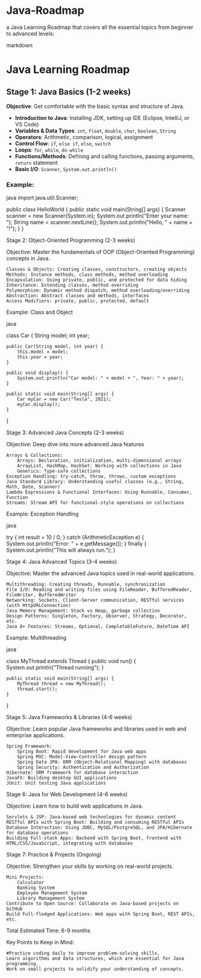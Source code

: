 # Java-Roadmap
a Java Learning Roadmap that covers all the essential topics from beginner to advanced levels:

markdown

# Java Learning Roadmap

## Stage 1: Java Basics (1-2 weeks)
**Objective**: Get comfortable with the basic syntax and structure of Java.
- **Introduction to Java**: Installing JDK, setting up IDE (Eclipse, IntelliJ, or VS Code)
- **Variables & Data Types**: `int`, `float`, `double`, `char`, `boolean`, `String`
- **Operators**: Arithmetic, comparison, logical, assignment
- **Control Flow**: `if`, `else if`, `else`, `switch`
- **Loops**: `for`, `while`, `do-while`
- **Functions/Methods**: Defining and calling functions, passing arguments, `return` statement
- **Basic I/O**: `Scanner`, `System.out.println()`

### Example:
java
import java.util.Scanner;

public class HelloWorld {
    public static void main(String[] args) {
        Scanner scanner = new Scanner(System.in);
        System.out.println("Enter your name: ");
        String name = scanner.nextLine();
        System.out.println("Hello, " + name + "!");
    }
}

Stage 2: Object-Oriented Programming (2-3 weeks)

Objective: Master the fundamentals of OOP (Object-Oriented Programming) concepts in Java.

    Classes & Objects: Creating classes, constructors, creating objects
    Methods: Instance methods, class methods, method overloading
    Encapsulation: Using private, public, and protected for data hiding
    Inheritance: Extending classes, method overriding
    Polymorphism: Dynamic method dispatch, method overloading/overriding
    Abstraction: Abstract classes and methods, interfaces
    Access Modifiers: private, public, protected, default

Example: Class and Object

java

class Car {
    String model;
    int year;

    public Car(String model, int year) {
        this.model = model;
        this.year = year;
    }

    public void display() {
        System.out.println("Car model: " + model + ", Year: " + year);
    }

    public static void main(String[] args) {
        Car myCar = new Car("Tesla", 2021);
        myCar.display();
    }
}

Stage 3: Advanced Java Concepts (2-3 weeks)

Objective: Deep dive into more advanced Java features

    Arrays & Collections:
        Arrays: Declaration, initialization, multi-dimensional arrays
        ArrayList, HashMap, HashSet: Working with collections in Java
        Generics: Type-safe collections
    Exception Handling: try-catch, throw, throws, custom exceptions
    Java Standard Library: Understanding useful classes (e.g., String, Math, Date, Scanner)
    Lambda Expressions & Functional Interfaces: Using Runnable, Consumer, Function
    Streams: Stream API for functional-style operations on collections

Example: Exception Handling

java

try {
    int result = 10 / 0;
} catch (ArithmeticException e) {
    System.out.println("Error: " + e.getMessage());
} finally {
    System.out.println("This will always run.");
}

Stage 4: Java Advanced Topics (3-4 weeks)

Objective: Master the advanced Java topics used in real-world applications.

    Multithreading: Creating threads, Runnable, synchronization
    File I/O: Reading and writing files using FileReader, BufferedReader, FileWriter, BufferedWriter
    Networking: Sockets, Client-Server communication, RESTful services (with HttpURLConnection)
    Java Memory Management: Stack vs Heap, garbage collection
    Design Patterns: Singleton, Factory, Observer, Strategy, Decorator, etc.
    Java 8+ Features: Streams, Optional, CompletableFuture, DateTime API

Example: Multithreading

java

class MyThread extends Thread {
    public void run() {
        System.out.println("Thread running");
    }

    public static void main(String[] args) {
        MyThread thread = new MyThread();
        thread.start();
    }
}

Stage 5: Java Frameworks & Libraries (4-6 weeks)

Objective: Learn popular Java frameworks and libraries used in web and enterprise applications.

    Spring Framework:
        Spring Boot: Rapid development for Java web apps
        Spring MVC: Model-View-Controller design pattern
        Spring Data JPA: ORM (Object-Relational Mapping) with databases
        Spring Security: Authentication and Authorization
    Hibernate: ORM framework for database interaction
    JavaFX: Building desktop GUI applications
    JUnit: Unit testing Java applications

Stage 6: Java for Web Development (4-6 weeks)

Objective: Learn how to build web applications in Java.

    Servlets & JSP: Java-based web technologies for dynamic content
    RESTful APIs with Spring Boot: Building and consuming RESTful APIs
    Database Interaction: Using JDBC, MySQL/PostgreSQL, and JPA/Hibernate for database operations
    Building Full-stack Apps: Backend with Spring Boot, frontend with HTML/CSS/JavaScript, integrating with databases

Stage 7: Practice & Projects (Ongoing)

Objective: Strengthen your skills by working on real-world projects.

    Mini Projects:
        Calculator
        Banking System
        Employee Management System
        Library Management System
    Contribute to Open Source: Collaborate on Java-based projects on GitHub
    Build Full-fledged Applications: Web apps with Spring Boot, REST APIs, etc.

Total Estimated Time: 6-9 months

Key Points to Keep in Mind:

    #Practice coding daily to improve problem-solving skills.
    Learn algorithms and data structures, which are essential for Java programming.
    Work on small projects to solidify your understanding of concepts.
